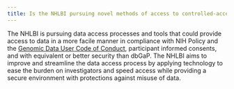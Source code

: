 ```yaml
---
title: Is the NHLBI pursuing novel methods of access to controlled-access data?
---
```


The NHLBI is pursuing data access processes and tools that could provide access to data in a more facile manner in compliance with NIH Policy and the [Genomic Data User Code of Conduct](https://osp.od.nih.gov/wp-content/uploads/Genomic_Data_User_Code_of_Conduct.pdf), participant informed consents, and with equivalent or better security than dbGaP.  The NHLBI aims to improve and streamline the data access process by applying technology to ease the burden on investigators and speed access while providing a secure environment with protections against misuse of data.

